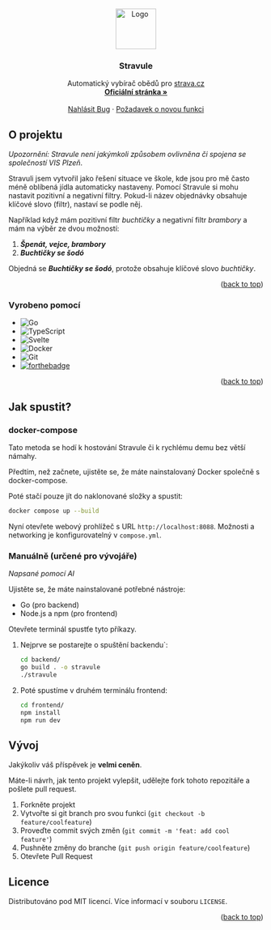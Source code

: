 <a id="readme-top"></a>

<!-- PROJECT LOGO -->
<br />
<div align="center">
  <a href="https://codeberg.org/tomkoid/stravule">
    <img src="frontend/static/favicon.png" alt="Logo" width="80" height="80">
  </a>

  <h3 align="center">Stravule</h3>

  <p align="center">
    Automatický vybírač obědů pro <a href="https://strava.cz">strava.cz</a>
    <br />
    <a href="https://github.com/othneildrew/Best-README-Template"><strong>Oficiální stránka »</strong></a>
    <br />
    <br />
    <a href="https://codeberg.org/tomkoid/stravule/issues/new">Nahlásit Bug</a>
    ·
    <a href="https://codeberg.org/tomkoid/stravule/issues/new">Požadavek o novou funkci</a>
  </p>
</div>

<!-- ABOUT THE PROJECT -->
## O projektu 

<!-- [![Stravule Showcase][stravule-showcase]](https://example.com) -->

*Upozornění: Stravule není jakýmkoli způsobem ovlivněna či spojena se společností VIS Plzeň*.

Stravuli jsem vytvořil jako řešení situace ve škole, kde jsou pro mě často méně oblíbená jídla automaticky nastaveny. Pomocí Stravule si mohu nastavit pozitivní a negativní filtry. Pokud-li název objednávky obsahuje klíčové slovo (filtr), nastaví se podle něj.

Například když mám pozitivní filtr *buchtičky* a negativní filtr *brambory* a mám na výběr ze dvou možností:
1. ***Špenát, vejce, brambory*** 
2. ***Buchtičky se šodó***

Objedná se ***Buchtičky se šodó***, protože obsahuje klíčové slovo *buchtičky*.

<p align="right">(<a href="#readme-top">back to top</a>)</p>

### Vyrobeno pomocí

* ![Go](https://img.shields.io/badge/go-%2300ADD8.svg?style=for-the-badge&logo=go&logoColor=white)
* ![TypeScript](https://img.shields.io/badge/typescript-%23007ACC.svg?style=for-the-badge&logo=typescript&logoColor=white)
* ![Svelte](https://img.shields.io/badge/svelte-%23f1413d.svg?style=for-the-badge&logo=svelte&logoColor=white)
* ![Docker](https://img.shields.io/badge/docker-%230db7ed.svg?style=for-the-badge&logo=docker&logoColor=white) 
* ![Git](https://img.shields.io/badge/git-%23F05033.svg?style=for-the-badge&logo=git&logoColor=white)
* [![forthebadge](https://forthebadge.com/images/badges/license-mit.svg)](https://forthebadge.com)

<p align="right">(<a href="#readme-top">back to top</a>)</p>



<!-- GETTING STARTED -->
## Jak spustit?

### docker-compose

Tato metoda se hodí k hostování Stravule či k rychlému demu bez větší námahy.

Předtím, než začnete, ujistěte se, že máte nainstalovaný Docker společně s docker-compose.

Poté stačí pouze jít do naklonované složky a spustit:

```bash
docker compose up --build
```

Nyní otevřete webový prohlížeč s URL `http://localhost:8088`. Možnosti a networking je konfigurovatelný v `compose.yml`.

### Manuálně (určené pro vývojáře)

*Napsané pomocí AI*

Ujistěte se, že máte nainstalované potřebné nástroje:

- Go (pro backend)
- Node.js a npm (pro frontend)

Otevřete terminál spustťe tyto příkazy.

1. Nejprve se postarejte o spuštění backendu`:

   ```bash
   cd backend/
   go build . -o stravule
   ./stravule
   ```

2. Poté spustíme v druhém terminálu frontend:
   ```bash
   cd frontend/
   npm install
   npm run dev
   ```

<!-- USAGE EXAMPLES -->
<!-- ## Usage

Use this space to show useful examples of how a project can be used. Additional screenshots, code examples and demos work well in this space. You may also link to more resources.

_For more examples, please refer to the [Documentation](https://example.com)_

<p align="right">(<a href="#readme-top">back to top</a>)</p> -->



<!-- ROADMAP -->
<!-- ## Roadmap

- [x] Add Changelog
- [x] Add back to top links
- [ ] Add Additional Templates w/ Examples
- [ ] Add "components" document to easily copy & paste sections of the readme
- [ ] Multi-language Support
    - [ ] Chinese
    - [ ] Spanish -->

<!-- See the [open issues](https://github.com/othneildrew/Best-README-Template/issues) for a full list of proposed features (and known issues).

<p align="right">(<a href="#readme-top">back to top</a>)</p> -->



<!-- CONTRIBUTING -->
## Vývoj 

Jakýkoliv váš příspěvek je **velmi ceněn**.

Máte-li návrh, jak tento projekt vylepšit, udělejte fork tohoto repozitáře a pošlete pull request.

1. Forkněte projekt
2. Vytvořte si git branch pro svou funkci (`git checkout -b feature/coolfeature`)
3. Proveďte commit svých změn (`git commit -m 'feat: add cool feature'`)
4. Pushněte změny do branche (`git push origin feature/coolfeature`)
5. Otevřete Pull Request

<!-- LICENSE -->
## Licence

Distributováno pod MIT licencí. Více informací v souboru `LICENSE`.

<p align="right">(<a href="#readme-top">back to top</a>)</p>
